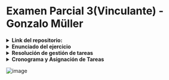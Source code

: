 # Examen Parcial 3(Vinculante) - Gonzalo Müller
<details>
  <summary><b>Link del repositorio:</b></summary>
  
  https://github.com/Muller3014/Examen-parcial-3-Gonzalo-Muller.git
  
<br>
<br>
</details>


<details>
  <summary><b>Enunciado del ejercicio</b></summary>
  
# Proyecto de Gestión de Tareas

## Descripción
Este proyecto implementa un sistema para gestionar tareas asignadas a diferentes actores. Cada tarea tiene una descripción, duración y un actor asignado que debe completarla dentro de un marco de tiempo definido. El sistema evalúa si los actores pueden completar sus tareas a tiempo.
<br>
<br>
<br>
<br>
</details>


<details>
  <summary><b>Resolución de gestión de tareas</b></summary>
  
## Estructura del Proyecto

### Clases Principales

#### Clase `Tarea`
Representa una tarea con los siguientes atributos:
- **id**: Identificador único.
- **descripcion**: Descripción de la tarea.
- **duracion**: Duración estimada en minutos.

```cpp
class Tarea {
private:
    std::string id;
    std::string descripcion;
    int duracion;

public:
    Tarea(const std::string& id, const std::string& descripcion, int duracion);
    std::string getId() const;
    std::string getDescripcion() const;
    int getDuracion() const;
    std::string toString() const;
};
```

#### Clase `Actor`
Representa un actor encargado de realizar tareas. Incluye:
- **id**: Identificador del actor.
- **descripcion**: Descripción del actor.
- **tareas**: Lista de tareas asignadas.

```cpp
class Actor {
private:
    std::string id;
    std::string descripcion;
    std::vector<Tarea> tareas;

public:
    Actor(const std::string& id, const std::string& descripcion);
    std::string getId() const;
    std::string getDescripcion() const;
    int addTarea(const Tarea& tarea);
    int getDuracionTotal() const;
    std::string tostring() const;
    std::vector<Tarea> getTareas() const;
};
```

#### Clase `Launcher`
Controlador principal del sistema. Sus funciones incluyen:
- Crear tareas.
- Crear actores.
- Asignar tareas a actores.
- Ejecutar el sistema y mostrar resultados.

```cpp
class Launcher {
public:
    Launcher();
    void ejecutar();
    std::vector<Tarea> getListaDeTareas() const;
    void crearActoresConInput();
    void asignarTareasConInput();
    void imprimirTareas();

private:
    std::vector<Tarea> crearTareas();
    std::vector<Actor> actores;
    std::vector<Tarea> tareas;
};
```

---

## Funcionalidades Detalladas

### Función `main`
Punto de entrada del programa. Inicializa el sistema y ejecuta las funcionalidades de `Launcher`.

```cpp
int main() {
    try {
        Launcher launcher;
        launcher.imprimirTareas();
        launcher.ejecutar();
    } catch (const std::exception& e) {
        std::cerr << "Error: " << e.what() << std::endl;
        return 1;
    }
    return 0;
}
```

### Método `imprimirTareas`
Imprime las tareas almacenadas en el sistema.

```cpp
void Launcher::imprimirTareas() {
    cout << "=== Lista de tareas ===" << endl;
    for (const auto& tarea : tareas) {
        cout << tarea.toString() << endl;
    }
    cout << "=======================" << endl;
}
```

### Método `crearActoresConInput`
Solicita al usuario la información de los actores y los agrega al sistema.

```cpp
void Launcher::crearActoresConInput() {
    int numActores;
    cout << "Ingrese el numero de actores: ";
    if (!(cin >> numActores)) {
        throw runtime_error("Error al leer el numero de actores.");
    }
    cin.ignore();

    for (int i = 0; i < numActores; ++i) {
        string id, descripcion;
        cout << "Ingrese el ID del actor " << i + 1 << ": ";
        if (!getline(cin, id)) {
            throw runtime_error("Error al leer el ID del actor.");
        }
        cout << "Ingrese la descripcion del actor " << i + 1 << ": ";
        if (!getline(cin, descripcion)) {
            throw runtime_error("Error al leer la descripcion del actor.");
        }
        actores.emplace_back(id, descripcion);
    }
}
```

### Método `asignarTareasConInput`
Permite al usuario asignar tareas a los actores.

```cpp
void Launcher::asignarTareasConInput() {
    for (auto& actor : actores) {
        while (true) {
            string respuesta;
            cout << "¿Quieres asignarle una nueva tarea al actor " << actor.getDescripcion() << "? (s/n): ";
            if (!getline(cin, respuesta)) {
                throw runtime_error("Error al leer la respuesta.");
            }

            if (respuesta != "s" && respuesta != "S") {
                break;
            }

            string tareaId;
            cout << "Ingrese el ID de la tarea para el actor " << actor.getDescripcion() << ": ";
            if (!getline(cin, tareaId)) {
                throw runtime_error("Error al leer el ID de la tarea.");
            }

            auto it = find_if(tareas.begin(), tareas.end(), [&tareaId](const Tarea& tarea) {
                return tarea.getId() == tareaId;
            });

            if (it != tareas.end()) {
                actor.addTarea(*it);
            } else {
                cout << "Tarea con ID " << tareaId << " no encontrada." << endl;
            }
        }
    }
}
```

### Método `ejecutar`
Coordina la creación de tareas, la asignación de tareas y calcula el tiempo total para completar las tareas.

```cpp
void Launcher::ejecutar() {
    try {
        tareas = crearTareas();
        crearActoresConInput();
        asignarTareasConInput();

        unordered_map<string, int> taskEndTimes;
        int tiempoTotal = 0;

        cout << "=== Resumen de tareas por actor ===" << endl;

        for (const auto& actor : actores) {
            cout << "Actor: " << actor.getDescripcion() << endl;
            cout << actor.tostring();
            int currentTime = 0;
            for (const auto& tarea : actor.getTareas()) {
                int startTime = currentTime;
                if (taskEndTimes.find(tarea.getId()) != taskEndTimes.end()) {
                    startTime = max(startTime, taskEndTimes[tarea.getId()]);
                }
                int endTime = startTime + tarea.getDuracion();
                taskEndTimes[tarea.getId()] = endTime;
                currentTime = endTime;
            }
            cout << "Tiempo total para " << actor.getDescripcion() << ": " << currentTime << " minutos" << endl;
            tiempoTotal = max(tiempoTotal, currentTime);
            cout << "----------------------------------" << endl;
        }

        cout << "=== Tiempo total para completar todas las tareas ===" << endl;
        cout << "Tiempo total: " << tiempoTotal << " minutos" << endl;

        cout << "\n=== Verificacion de tiempos ===" << endl;
        for (const auto& actor : actores) {
            if (actor.getDuracionTotal() > 100) {
                cout << "El actor " << actor.getDescripcion() << " NO puede completar sus tareas a tiempo." << endl;
            } else {
                cout << "El actor " << actor.getDescripcion() << " puede completar sus tareas a tiempo." << endl;
            }
        }
    } catch (const exception& e) {
        cerr << "Error: " << e.what() << endl;
    }
}
```

---

## Diagrama de Flujo

```mermaid
graph TD;
    A[Inicio] --> B[Crear tareas]
    B --> C[Crear actores]
    C --> D[Asignar tareas]
    D --> E[Calcular tiempos]
    E --> F{¿Se completan a tiempo?}
    F -->|Sí| G[Mostrar resumen]
    F -->|No| H[Notificar problemas]
    G --> I[Fin]
    H --> I
```
<br>
<br>
<br>
<br>
<br>
<br>
<br>
</details>

<details>
  <summary><b>Cronograma y Asignación de Tareas</b></summary>


### Agente 1
- **Tarea A**: Reserva de vuelo (0-20 min)
- **Tarea E**: Recoger billete (30-35 min)
- **Tarea F**: Llevar billete a la oficina (35-45 min)
- **Tarea H**: Transportar maletas (50-75 min)

### Agente 2
- **Tarea B**: Informar para empacar (0-5 min)
- **Tarea G**: Recoger maletas (45-65 min)

### Agente 3
- **Tarea I**: Conversar sobre documentos (0-35 min)
- **Tarea K**: Reunir documentos (35-50 min)
- **Tarea L**: Organizar documentos (50-55 min)

### Agente 4
- **Tarea J**: Dictar instrucciones (0-25 min)
- **Tarea D**: Coordinar billete (20-30 min)

### Agente 5
- **Tarea D**: Preparación del billete (20-30 min)

### Familiares en Casa
- **Tarea C**: Empacar maletas (5-45 min)

### CEO
- **Tarea I**: Conversar sobre documentos (0-35 min)
- **Tarea J**: Dictar instrucciones (0-25 min)
-	**Tarea K**: Reunir documentos(35 - 50 min)
-	**Tarea L**: Organizar documentos(50 - 55 min)
-	**Tarea M**: Viajar al aeropuerto y facturar(75 - 100 min)
<br>
<br>
<br>
<br>
<br>
<br>
<br>
</details>

![image](https://github.com/user-attachments/assets/d6b8a336-ec1b-403e-917c-3aabd121a7ee)

